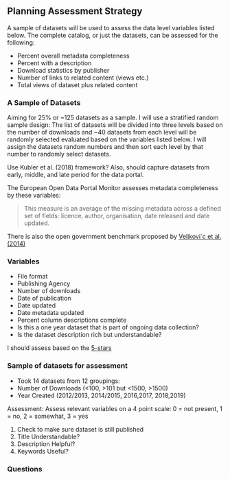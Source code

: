 ## Planning Assessment Strategy

A sample of datasets will be used to assess the data level variables listed below.  The complete catalog, or just the datasets, can be assessed for the following:

- Percent overall metadata completeness
- Percent with a description
- Download statistics by publisher
- Number of links to related content (views etc.)
- Total views of dataset plus related content


### A Sample of Datasets

Aiming for 25% or ~125 datasets as a sample.  I will use a stratified random sample design:  The list of datasets will be divided into
three levels based on the number of downloads and ~40 datasets from each level will be randomly selected evaluated based on the
variables listed below.  I will assign the datasets random numbers and then sort each level by that number to randomly select datasets.

Use Kubler et al. (2018) framework?  Also, should capture datasets from early, middle, and late period for the data portal.

The European Open Data Portal Monitor assesses metadata completeness by these variables:
    
> This measure is an average of the missing metadata across a defined set of fields: licence, author, organisation, date released and date updated. 

There is also the open government benchmark proposed by [Veljkovi´c et al. (2014)](https://www.sciencedirect.com/science/article/pii/S0740624X14000434)

### Variables

- File format
- Publishing Agency
- Number of downloads
- Date of publication
- Date updated
- Date metadata updated
- Percent column descriptions complete
- Is this a one year dataset that is part of ongoing data collection?
- Is the dataset description rich but understandable?


I should assess based on the [5-stars](https://www.europeandataportal.eu/elearning/en/module10/#/id/co-01)


### Sample of datasets for assessment

- Took 14 datasets from 12 groupings: 
 - Number of Downloads (<100, >101 but <1500, >1500)
 - Year Created (2012/2013, 2014/2015, 2016,2017, 2018,2019)

Assessment: Assess relevant variables on a 4 point scale: 0 = not present, 1 = no, 2 = somewhat, 3 = yes

1. Check to make sure dataset is still published
2. Title Understandable?
3. Description Helpful?
4. Keywords Useful?

### Questions
